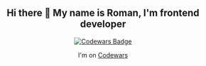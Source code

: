 <h2 align="center"> Hi there 👋 My name is Roman, I'm frontend developer </h2>

<div align="center">
  <a href="https://www.codewars.com/users/katozaaaa/">
    <img align="center" alt="Codewars Badge" src="https://www.codewars.com/users/katozaaaa/badges/large">
  </a>
  <p align="center"> I'm on <a href="https://www.codewars.com/users/katozaaaa/"> Codewars </a> </p>
</div>
